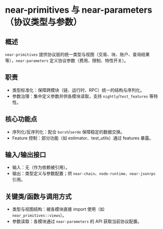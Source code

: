 # near-primitives 与 near-parameters（协议类型与参数）

## 概述
`near-primitives` 提供协议层的统一类型与视图（交易、块、账户、查询结果等），`near-parameters` 定义协议参数（费用、限制、特性开关）。

## 职责
- 类型标准化：保障跨模块（链、运行时、RPC）统一的结构与序列化。
- 参数治理：集中定义参数并供各模块读取，支持 `nightly`/`test_features` 等特性。

## 核心功能点
- 序列化/反序列化：配合 `borsh`/`serde` 保障稳定的数据交换。
- Feature 控制：部分功能（如 estimator、test_utils）通过 features 暴露。

## 输入/输出接口
- 输入：无（作为依赖被引用）。
- 输出：类型定义与参数配置；供 `near-chain`、`node-runtime`、`near-jsonrpc` 引用。

## 关键类/函数与调用方式
- 类型与视图结构：被各模块直接 import 使用（如 `near_primitives::views`）。
- 参数读取：各模块通过 `near-parameters` 的 API 获取当前协议配置。
